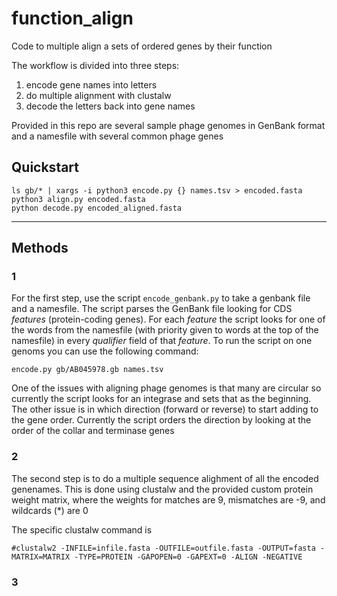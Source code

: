 # function_align
Code to multiple align a sets of ordered genes by their function 

The workflow is divided into three steps:
1. encode gene names into letters
2. do multiple alignment with clustalw
3. decode the letters back into gene names


Provided in this repo are several sample phage genomes in GenBank format and a namesfile with several common phage genes 


## Quickstart
```
ls gb/* | xargs -i python3 encode.py {} names.tsv > encoded.fasta
python3 align.py encoded.fasta
python decode.py encoded_aligned.fasta
```
------
## Methods
### 1
For the first step, use the script `encode_genbank.py` to take a genbank file and a namesfile.  The script parses the GenBank file looking for CDS *features* (protein-coding genes).  For each *feature* the script looks for one of the words from the namesfile (with priority given to words at the top of the namesfile) in every *qualifier* field of that *feature*.
To run the script on one genoms you can use the following command:
```
encode.py gb/AB045978.gb names.tsv
```
One of the issues with aligning phage genomes is that many are circular so currently the script looks for an integrase and sets that as the beginning.  The other issue is in which direction (forward or reverse) to start adding to the gene order. Currently the script orders the direction by looking at the order of the collar and terminase genes

### 2
The second step is to do a multiple sequence alighment of all the encoded genenames. This is done using clustalw and the provided custom protein weight matrix, where the weights for matches are 9, mismatches are -9, and wildcards (\*) are 0

The specific clustalw command is 
```
#clustalw2 -INFILE=infile.fasta -OUTFILE=outfile.fasta -OUTPUT=fasta -MATRIX=MATRIX -TYPE=PROTEIN -GAPOPEN=0 -GAPEXT=0 -ALIGN -NEGATIVE
```

### 3
